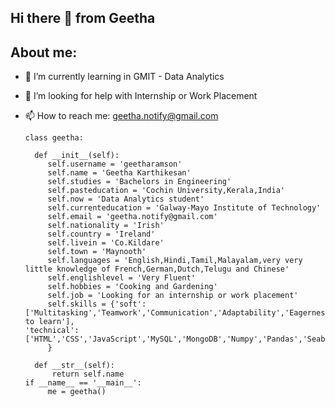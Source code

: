 ## Hi there 👋 from Geetha

## About me:

- 🌱 I’m currently learning in  GMIT - Data Analytics
- 🤔 I’m looking for help with Internship or Work Placement
- 📫 How to reach me: geetha.notify@gmail.com
   
      class geetha:
      
        def __init__(self):
           self.username = 'geetharamson'
           self.name = 'Geetha Karthikesan'
           self.studies = 'Bachelors in Engineering'
           self.pasteducation = 'Cochin University,Kerala,India'
           self.now = 'Data Analytics student'
           self.currenteducation = 'Galway-Mayo Institute of Technology'
           self.email = 'geetha.notify@gmail.com'
           self.nationality = 'Irish'
           self.country = 'Ireland'
           self.livein = 'Co.Kildare'
           self.town = 'Maynooth'
           self.languages = 'English,Hindi,Tamil,Malayalam,very very little knowledge of French,German,Dutch,Telugu and Chinese'
           self.englishlevel = 'Very Fluent'
           self.hobbies = 'Cooking and Gardening'
           self.job = 'Looking for an internship or work placement'
           self.skills = {'soft': ['Multitasking','Teamwork','Communication','Adaptability','Eagerness to learn'],
      'technical': ['HTML','CSS','JavaScript','MySQL','MongoDB','Numpy','Pandas','Seaborn','Matplotlib','Python']
           }
           
        def __str__(self):
            return self.name
      if __name__ == '__main__':
           me = geetha()
           
      
